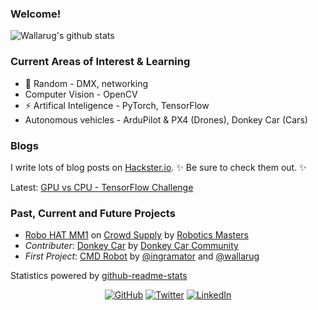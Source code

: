 ### Welcome!
<!--
**wallarug/wallarug** is a ✨ _special_ ✨ repository because its `README.md` (this file) appears on your GitHub profile.

Here are some ideas to get you started:

- 🔭 I’m currently working on ...
- 🌱 I’m currently learning ...
- 👯 I’m looking to collaborate on ...
- 🤔 I’m looking for help with ...
- 💬 Ask me about ...
- 📫 How to reach me: ...
- 😄 Pronouns: ...
- ⚡ Fun fact: ...
-->

<!--
<p>
	<img align="left" src="https://github-readme-stats.vercel.app/api?username=wallarug&count_private=true&show_icons=true&theme=dark&hide=issues,prs" />
	<img align="left" src="https://github-readme-stats.vercel.app/api/top-langs/?username=wallarug&hide=Processing,css&theme=dark" />
</p>
![Wallarug's github stats](https://github-readme-stats.vercel.app/api?username=wallarug&count_private=true&show_icons=true&theme=dark&hide=issues,prs)
-->

![Wallarug's github stats](https://github-readme-stats.vercel.app/api?username=wallarug&count_private=true&show_icons=true&theme=dark)

### Current Areas of Interest & Learning
* 🔭 Random - DMX, networking 
* Computer Vision - OpenCV 
* ⚡ Artifical Inteligence - PyTorch, TensorFlow
* Autonomous vehicles - ArduPilot & PX4 (Drones), Donkey Car (Cars)

### Blogs

I write lots of blog posts on [Hackster.io](https://www.hackster.io/wallarug/projects).  ✨ Be sure to check them out. ✨

Latest:  [GPU vs CPU - TensorFlow Challenge](https://www.hackster.io/wallarug/gpu-vs-cpu-tensorflow-challenge-331237)


### Past, Current and Future Projects

* [Robo HAT MM1](http://robohatmm1-docs.readthedocs.io/) on [Crowd Supply](https://www.crowdsupply.com/robotics-masters/robo-hat-mm1) by [Robotics Masters](https://roboticsmasters.co)
* _Contributer_: [Donkey Car](http://docs.donkeycar.com/) by [Donkey Car Community](https://www.donkeycar.com/)
* _First Project_: [CMD Robot](https://github.com/ingramator/cmd-robot) by [@ingramator](https://github.com/ingramator/) and [@wallarug](https://github.com/wallarug)

Statistics powered by [github-readme-stats](https://github.com/anuraghazra/github-readme-stats)

<p align="center">
	<a href="https://github.com/wallarug"><img src="https://img.shields.io/github/followers/wallarug.svg?label=GitHub&style=social" alt="GitHub"></a>
	<a href="https://twitter.com/wallarug"><img src="https://img.shields.io/twitter/follow/wallarug?label=Twitter&style=social" alt="Twitter"></a>
	<a href="https://www.linkedin.com/in/cian-byrne-sydney"><img src="https://img.shields.io/badge/LinkedIn--_.svg?style=social&logo=linkedin" alt="LinkedIn"></a>
</p>
